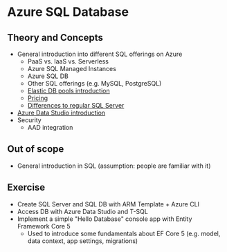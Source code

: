 # Azure SQL Database

## Theory and Concepts

* General introduction into different SQL offerings on Azure
  * PaaS vs. IaaS vs. Serverless
  * Azure SQL Managed Instances
  * Azure SQL DB
  * Other SQL offerings (e.g. MySQL, PostgreSQL)
  * [Elastic DB pools introduction](https://docs.microsoft.com/en-us/azure/azure-sql/database/elastic-pool-overview)
  * [Pricing](https://azure.microsoft.com/en-us/pricing/details/sql-database/single/)
  * [Differences to regular SQL Server](https://docs.microsoft.com/en-us/azure/azure-sql/database/transact-sql-tsql-differences-sql-server)
* [Azure Data Studio introduction](https://docs.microsoft.com/en-us/sql/azure-data-studio/?view=sql-server-ver15)
* Security
  * AAD integration

## Out of scope

* General introduction in SQL (assumption: people are familiar with it)

## Exercise

* Create SQL Server and SQL DB with ARM Template + Azure CLI
* Access DB with Azure Data Studio and T-SQL
* Implement a simple "Hello Database" console app with Entity Framework Core 5
  * Used to introduce some fundamentals about EF Core 5 (e.g. model, data context, app settings, migrations)
